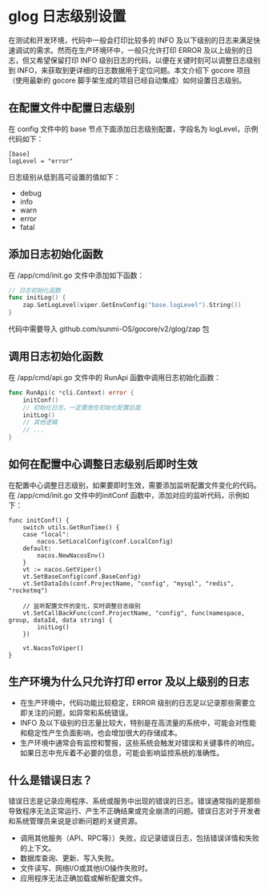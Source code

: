 # glog 日志级别设置

在测试和开发环境，代码中一般会打印比较多的 INFO 及以下级别的日志来满足快速调试的需求。然而在生产环境环中，一般只允许打印 ERROR 及以上级别的日志，但又希望保留打印 INFO 级别日志的代码，以便在关键时刻可以调整日志级别到 INFO，来获取到更详细的日志数据用于定位问题。本文介绍下 gocore 项目（使用最新的 gocore 脚手架生成的项目已经自动集成）如何设置日志级别。

## 在配置文件中配置日志级别 

在 config 文件中的 base 节点下面添加日志级别配置，字段名为 logLevel，示例代码如下：

```
[base]
logLevel = "error"
```

日志级别从低到高可设置的值如下：
- debug
- info
- warn
- error
- fatal

## 添加日志初始化函数

在 /app/cmd/init.go 文件中添加如下函数：

```go
// 日志初始化函数
func initLog() {
    zap.SetLogLevel(viper.GetEnvConfig("base.logLevel").String())
}
```

代码中需要导入 github.com/sunmi-OS/gocore/v2/glog/zap 包

## 调用日志初始化函数

在 /app/cmd/api.go 文件中的 RunApi 函数中调用日志初始化函数：

```go
func RunApi(c *cli.Context) error {
    initConf()
    // 初始化日志，一定要放在初始化配置后面
    initLog()
    // 其他逻辑
    // ...
}
```

## 如何在配置中心调整日志级别后即时生效

在配置中心调整日志级别，如果要即时生效，需要添加监听配置文件变化的代码。在 /app/cmd/init.go 文件中的initConf 函数中，添加对应的监听代码，示例如下：

```
func initConf() {
	switch utils.GetRunTime() {
	case "local":
		nacos.SetLocalConfig(conf.LocalConfig)
	default:
		nacos.NewNacosEnv()
	}
	vt := nacos.GetViper()
	vt.SetBaseConfig(conf.BaseConfig)
	vt.SetDataIds(conf.ProjectName, "config", "mysql", "redis", "rocketmq")

	// 监听配置文件的变化，实时调整日志级别
	vt.SetCallBackFunc(conf.ProjectName, "config", func(namespace, group, dataId, data string) {
		initLog()
	})

    vt.NacosToViper()
}
```

## 生产环境为什么只允许打印 error 及以上级别的日志

- 在生产环境中，代码功能比较稳定，ERROR 级别的日志足以记录那些需要立即关注的问题，如异常和系统错误。
- INFO 及以下级别的日志量比较大，特别是在高流量的系统中，可能会对性能和稳定性产生负面影响，也会增加很大的存储成本。
- 生产环境中通常会有监控和警报，这些系统会触发对错误和关键事件的响应。如果日志中充斥着不必要的信息，可能会影响监控系统的准确性。

## 什么是错误日志？

错误日志是记录应用程序、系统或服务中出现的错误的日志。错误通常指的是那些导致程序无法正常运行、产生不正确结果或完全崩溃的问题。错误日志对于开发者和系统管理员来说是诊断问题的关键资源。

- 调用其他服务（API、RPC等））失败，应记录错误日志，包括错误详情和失败的上下文。
- 数据库查询、更新、写入失败。
- 文件读写、网络I/O或其他I/O操作失败时。
- 应用程序无法正确加载或解析配置文件。